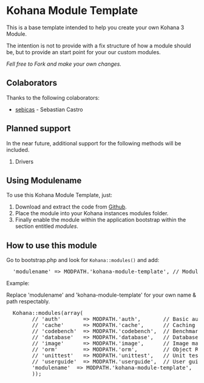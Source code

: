 Kohana Module Template
======================

This is a base template intended to help you create your own Kohana 3 Module.

The intention is not to provide with a fix structure of how a module should be, but to provide an start point for your our custom modules.

*Fell free to Fork and make your own changes.*

Colaborators
------------

Thanks to the following colaborators:

* [sebicas](http://www.sebicas.com) - Sebastian Castro

Planned support
---------------

In the near future, additional support for the following methods will be included.

1. Drivers

Using Modulename
----------------

To use this Kohana Module Template, just:

1. Download and extract the code from [Github](https://github.com/sebicas/kohana-module-template).
2. Place the module into your Kohana instances modules folder.
3. Finally enable the module within the application bootstrap within the section entitled _modules_.

How to use this module
----------------------

Go to bootstrap.php and look for `Kohana::modules()` and add:

<pre>
  'modulename' => MODPATH.'kohana-module-template', // Module Name & Path can be diferent if you like
</pre>

Example:

Replace 'modulename' and 'kohana-module-template' for your own name & path respectably.

<pre>
  Kohana::modules(array(
        // 'auth'       => MODPATH.'auth',       // Basic authentication
        // 'cache'      => MODPATH.'cache',      // Caching with multiple backends
        // 'codebench'  => MODPATH.'codebench',  // Benchmarking tool
        // 'database'   => MODPATH.'database',   // Database access
        // 'image'      => MODPATH.'image',      // Image manipulation
        // 'orm'        => MODPATH.'orm',        // Object Relationship Mapping
        // 'unittest'   => MODPATH.'unittest',   // Unit testing
        // 'userguide'  => MODPATH.'userguide',  // User guide and API documentation
        'modulename'  => MODPATH.'kohana-module-template',  // Add Module Name & Path
        ));